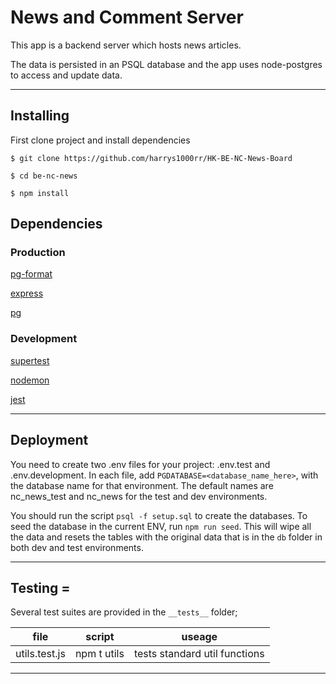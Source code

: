 # News and Comment Server

This app is a backend server which hosts news articles.

The data is persisted in an PSQL database and the app uses node-postgres to access and update data.


-----------------------------------------------------------

## Installing

First clone project and install dependencies

`$ git clone https://github.com/harrys1000rr/HK-BE-NC-News-Board`

`$ cd be-nc-news`

`$ npm install`

## Dependencies

### Production
[pg-format](https://www.npmjs.com/package/pg-format)

[express](https://expressjs.com/)

[pg](https://node-postgres.com/)

### Development
[supertest](https://www.npmjs.com/package/supertest)

[nodemon](https://www.npmjs.com/package/nodemon)

[jest](https://jestjs.io/docs/getting-started)



-----------------------------------------------------------
## Deployment

You need to create two .env files for your project: .env.test and .env.development. In each file, add `PGDATABASE=<database_name_here>`, with the database name for that environment. The default names are nc_news_test and nc_news for the test and dev environments. 

You should run the script `psql -f setup.sql` to create the databases. To seed the database in the current ENV, run `npm run seed`. This will wipe all the data and resets the tables with the original data that is in the `db` folder in both dev and test environments.

----------------------------------------------------------
## Testing =

Several test suites are provided in the `__tests__` folder;

|  file | script  | useage  |
|---|---|---|
|  utils.test.js |  npm t utils |  tests standard util functions |

-----------------------------------------------------



